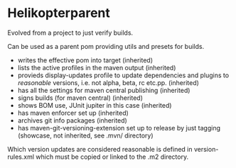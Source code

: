 # Helikopterparent

Evolved from a project to just verify builds.

Can be used as a parent pom providing utils and presets for builds.

- writes the effective pom into target (inherited)
- lists the active profiles in the maven output (inherited)
- provieds display-updates profile to update dependencies and plugins to
  *reasonable* versions, i.e. not alpha, beta, rc etc.pp. (inherited)
- has all the settings for maven central publishing (inherited)
- signs builds (for maven central) (inherited)
- shows BOM use, JUnit jupiter in this case (inherited)
- has maven enforcer set up (inherited)
- archives git info packages (inherited)
- has maven-git-versioning-extension set up to release by just tagging
  (showcase, not inherited, see .mvn/ directory)

Which version updates are considered reasonable is defined in version-rules.xml
which must be copied or linked to the .m2 directory.
